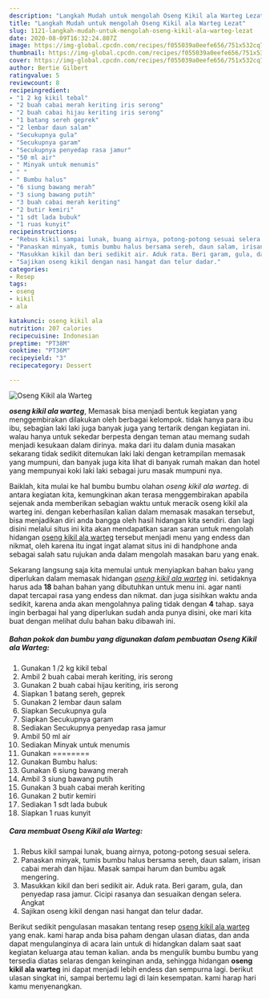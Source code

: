 ```yaml
---
description: "Langkah Mudah untuk mengolah Oseng Kikil ala Warteg Lezat"
title: "Langkah Mudah untuk mengolah Oseng Kikil ala Warteg Lezat"
slug: 1121-langkah-mudah-untuk-mengolah-oseng-kikil-ala-warteg-lezat
date: 2020-08-09T16:32:24.807Z
image: https://img-global.cpcdn.com/recipes/f055039a0eefe656/751x532cq70/oseng-kikil-ala-warteg-foto-resep-utama.jpg
thumbnail: https://img-global.cpcdn.com/recipes/f055039a0eefe656/751x532cq70/oseng-kikil-ala-warteg-foto-resep-utama.jpg
cover: https://img-global.cpcdn.com/recipes/f055039a0eefe656/751x532cq70/oseng-kikil-ala-warteg-foto-resep-utama.jpg
author: Bertie Gilbert
ratingvalue: 5
reviewcount: 8
recipeingredient:
- "1 2 kg kikil tebal"
- "2 buah cabai merah keriting iris serong"
- "2 buah cabai hijau keriting iris serong"
- "1 batang sereh geprek"
- "2 lembar daun salam"
- "Secukupnya gula"
- "Secukupnya garam"
- "Secukupnya penyedap rasa jamur"
- "50 ml air"
- " Minyak untuk menumis"
- " "
- " Bumbu halus"
- "6 siung bawang merah"
- "3 siung bawang putih"
- "3 buah cabai merah keriting"
- "2 butir kemiri"
- "1 sdt lada bubuk"
- "1 ruas kunyit"
recipeinstructions:
- "Rebus kikil sampai lunak, buang airnya, potong-potong sesuai selera."
- "Panaskan minyak, tumis bumbu halus bersama sereh, daun salam, irisan cabai merah dan hijau. Masak sampai harum dan bumbu agak mengering."
- "Masukkan kikil dan beri sedikit air. Aduk rata. Beri garam, gula, dan penyedap rasa jamur. Cicipi rasanya dan sesuaikan dengan selera. Angkat"
- "Sajikan oseng kikil dengan nasi hangat dan telur dadar."
categories:
- Resep
tags:
- oseng
- kikil
- ala

katakunci: oseng kikil ala 
nutrition: 207 calories
recipecuisine: Indonesian
preptime: "PT38M"
cooktime: "PT36M"
recipeyield: "3"
recipecategory: Dessert

---
```



![Oseng Kikil ala Warteg](https://img-global.cpcdn.com/recipes/f055039a0eefe656/751x532cq70/oseng-kikil-ala-warteg-foto-resep-utama.jpg)

<b><i>oseng kikil ala warteg</i></b>, Memasak bisa menjadi bentuk kegiatan yang menggembirakan dilakukan oleh berbagai kelompok. tidak hanya para ibu ibu, sebagian laki laki juga banyak juga yang tertarik dengan kegiatan ini. walau hanya untuk sekedar berpesta dengan teman atau memang sudah menjadi kesukaan dalam dirinya. maka dari itu dalam dunia masakan sekarang tidak sedikit ditemukan laki laki dengan ketrampilan memasak yang mumpuni, dan banyak juga kita lihat di banyak rumah makan dan hotel yang mempunyai koki laki laki sebagai juru masak mumpuni nya.

Baiklah, kita mulai ke hal bumbu bumbu olahan <i>oseng kikil ala warteg</i>. di antara kegiatan kita, kemungkinan akan terasa menggembirakan apabila sejenak anda memberikan sebagian waktu untuk meracik oseng kikil ala warteg ini. dengan keberhasilan kalian dalam memasak masakan tersebut, bisa menjadikan diri anda bangga oleh hasil hidangan kita sendiri. dan lagi disini melalui situs ini kita akan mendapatkan saran saran untuk mengolah hidangan <u>oseng kikil ala warteg</u> tersebut menjadi menu yang endess dan nikmat, oleh karena itu ingat ingat alamat situs ini di handphone anda sebagai salah satu rujukan anda dalam mengolah masakan baru yang enak.




Sekarang langsung saja kita memulai untuk menyiapkan bahan baku yang diperlukan dalam memasak hidangan <u><i>oseng kikil ala warteg</i></u> ini. setidaknya harus ada <b>18</b> bahan bahan yang dibutuhkan untuk menu ini. agar nanti dapat tercapai rasa yang endess dan nikmat. dan juga sisihkan waktu anda sedikit, karena anda akan mengolahnya paling tidak dengan <b>4</b> tahap. saya ingin berbagai hal yang diperlukan sudah anda punya disini, oke mari kita buat dengan melihat dulu bahan baku dibawah ini.

<!--inarticleads1-->

##### Bahan pokok dan bumbu yang digunakan dalam pembuatan Oseng Kikil ala Warteg:

1. Gunakan 1 /2 kg kikil tebal
1. Ambil 2 buah cabai merah keriting, iris serong
1. Gunakan 2 buah cabai hijau keriting, iris serong
1. Siapkan 1 batang sereh, geprek
1. Gunakan 2 lembar daun salam
1. Siapkan Secukupnya gula
1. Siapkan Secukupnya garam
1. Sediakan Secukupnya penyedap rasa jamur
1. Ambil 50 ml air
1. Sediakan  Minyak untuk menumis
1. Gunakan  ========
1. Gunakan  Bumbu halus:
1. Gunakan 6 siung bawang merah
1. Ambil 3 siung bawang putih
1. Gunakan 3 buah cabai merah keriting
1. Gunakan 2 butir kemiri
1. Sediakan 1 sdt lada bubuk
1. Siapkan 1 ruas kunyit




<!--inarticleads2-->

##### Cara membuat Oseng Kikil ala Warteg:

1. Rebus kikil sampai lunak, buang airnya, potong-potong sesuai selera.
1. Panaskan minyak, tumis bumbu halus bersama sereh, daun salam, irisan cabai merah dan hijau. Masak sampai harum dan bumbu agak mengering.
1. Masukkan kikil dan beri sedikit air. Aduk rata. Beri garam, gula, dan penyedap rasa jamur. Cicipi rasanya dan sesuaikan dengan selera. Angkat
1. Sajikan oseng kikil dengan nasi hangat dan telur dadar.




Berikut sedikit pengulasan masakan tentang resep <u>oseng kikil ala warteg</u> yang enak. kami harap anda bisa paham dengan ulasan diatas, dan anda dapat mengulanginya di acara lain untuk di hidangkan dalam saat saat kegiatan keluarga atau teman kalian. anda bs mengulik bumbu bumbu yang tersedia diatas selaras dengan keinginan anda, sehingga hidangan <b>oseng kikil ala warteg</b> ini dapat menjadi lebih endess dan sempurna lagi. berikut ulasan singkat ini, sampai bertemu lagi di lain kesempatan. kami harap hari kamu menyenangkan.
